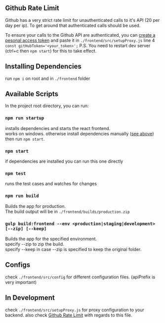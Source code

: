 
## Github Rate Limit

Github has a very strict rate limit for unauthenticated calls to it's API (20 per day per ip). To get around that authenticated calls should be used.

To ensure your calls to the Github API are authenticated, you can [create a pesonal access token](https://help.github.com/en/github/authenticating-to-github/creating-a-personal-access-token-for-the-command-line) and paste it in `./frontend/src/setupProxy.js` line 4 `const gitHubToken='<your_token>';` P.S. You need to restart dev server (ctrl+c then `npm start`) for this to take effect.

## Installing Dependencies

run `npm i` on root and in `./frontend` folder

## Available Scripts

In the project root directory, you can run:

### `npm run startup`

installs dependencies and starts the react frontend.<br />
works on windows. otherwise install dependencies manually ([see above](#installing-dependencies)) then run `npm start`.<br />

### `npm start`

if dependencies are installed you can run this one directly

### `npm test`

runs the test cases and watches for changes

### `npm run build`

Builds the app for production.<br />
The build output will be in `./frontend/builds/production.zip`

### `gulp build:frontend --env <production|staging|development> [--zip] [--keep]`

Builds the app for the specified environment.<br />
specify --zip to zip the build.<br />
specify --keep in case --zip is specified to keep the original folder.<br />

## Configs

check `./frontend/src/config` for different configuration files. (apiPrefix is very important)

## In Development

check `./frontend/src/setupProxy.js` for proxy configuration to your backend. also check [Github Rate Limit](#github-rate-limit) with regards to this file.
